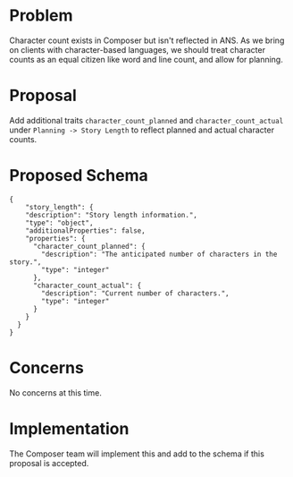 
# Problem

Character count exists in Composer but isn't reflected in ANS. As we bring on clients with character-based languages, we should treat character counts as an equal citizen like word and line count, and allow for planning.

# Proposal

Add additional traits `character_count_planned` and `character_count_actual` under `Planning -> Story Length` to reflect planned and actual character counts.

# Proposed Schema

```
{
    "story_length": {
    "description": "Story length information.",
    "type": "object",
    "additionalProperties": false,
    "properties": {
      "character_count_planned": {
        "description": "The anticipated number of characters in the story.",
        "type": "integer"
      },
      "character_count_actual": {
        "description": "Current number of characters.",
        "type": "integer"
      }
    }
  }
}
```

# Concerns

No concerns at this time.

# Implementation

The Composer team will implement this and add to the schema if this proposal is accepted.
